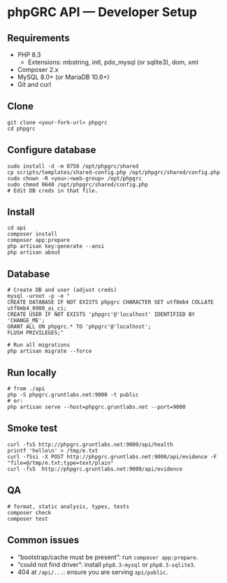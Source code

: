 # phpGRC API — Developer Setup

## Requirements
- PHP 8.3  
  - Extensions: mbstring, intl, pdo_mysql (or sqlite3), dom, xml
- Composer 2.x
- MySQL 8.0+ (or MariaDB 10.6+)
- Git and curl

## Clone
```
git clone <your-fork-url> phpgrc
cd phpgrc
```

## Configure database
```
sudo install -d -m 0750 /opt/phpgrc/shared
cp scripts/templates/shared-config.php /opt/phpgrc/shared/config.php
sudo chown -R <you>:<web-group> /opt/phpgrc
sudo chmod 0640 /opt/phpgrc/shared/config.php
# Edit DB creds in that file.
```

## Install
```
cd api
composer install
composer app:prepare
php artisan key:generate --ansi
php artisan about
```

## Database
```
# Create DB and user (adjust creds)
mysql -uroot -p -e "
CREATE DATABASE IF NOT EXISTS phpgrc CHARACTER SET utf8mb4 COLLATE utf8mb4_0900_ai_ci;
CREATE USER IF NOT EXISTS 'phpgrc'@'localhost' IDENTIFIED BY 'CHANGE_ME';
GRANT ALL ON phpgrc.* TO 'phpgrc'@'localhost';
FLUSH PRIVILEGES;"

# Run all migrations
php artisan migrate --force
```

## Run locally
```
# from ./api
php -S phpgrc.gruntlabs.net:9000 -t public
# or:
php artisan serve --host=phpgrc.gruntlabs.net --port=9000
```

## Smoke test
```
curl -fsS http://phpgrc.gruntlabs.net:9000/api/health
printf 'hello\n' > /tmp/e.txt
curl -fSsi -X POST http://phpgrc.gruntlabs.net:9000/api/evidence -F "file=@/tmp/e.txt;type=text/plain"
curl -fsS  http://phpgrc.gruntlabs.net:9000/api/evidence
```

## QA
```
# format, static analysis, types, tests
composer check
composer test
```

## Common issues
- “bootstrap/cache must be present”: run `composer app:prepare`.
- “could not find driver”: install `php8.3-mysql` or `php8.3-sqlite3`.
- 404 at `/api/...`: ensure you are serving `api/public`.
